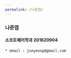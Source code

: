 ```yaml
---
permalink: /나준엽/
---
```


### 나준엽
#### 소프트웨어학과 201620904

```shell script
* email : junyeoop@gmail.com


```
